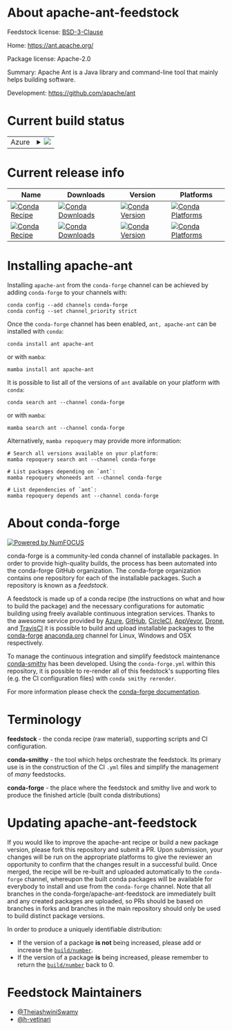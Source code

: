 About apache-ant-feedstock
==========================

Feedstock license: [BSD-3-Clause](https://github.com/conda-forge/apache-ant-feedstock/blob/main/LICENSE.txt)

Home: https://ant.apache.org/

Package license: Apache-2.0

Summary: Apache Ant is a Java library and command-line tool that mainly helps building software.

Development: https://github.com/apache/ant

Current build status
====================


<table>
    
  <tr>
    <td>Azure</td>
    <td>
      <details>
        <summary>
          <a href="https://dev.azure.com/conda-forge/feedstock-builds/_build/latest?definitionId=12324&branchName=main">
            <img src="https://dev.azure.com/conda-forge/feedstock-builds/_apis/build/status/apache-ant-feedstock?branchName=main">
          </a>
        </summary>
        <table>
          <thead><tr><th>Variant</th><th>Status</th></tr></thead>
          <tbody><tr>
              <td>linux_64</td>
              <td>
                <a href="https://dev.azure.com/conda-forge/feedstock-builds/_build/latest?definitionId=12324&branchName=main">
                  <img src="https://dev.azure.com/conda-forge/feedstock-builds/_apis/build/status/apache-ant-feedstock?branchName=main&jobName=linux&configuration=linux%20linux_64_" alt="variant">
                </a>
              </td>
            </tr><tr>
              <td>osx_64</td>
              <td>
                <a href="https://dev.azure.com/conda-forge/feedstock-builds/_build/latest?definitionId=12324&branchName=main">
                  <img src="https://dev.azure.com/conda-forge/feedstock-builds/_apis/build/status/apache-ant-feedstock?branchName=main&jobName=osx&configuration=osx%20osx_64_" alt="variant">
                </a>
              </td>
            </tr><tr>
              <td>win_64</td>
              <td>
                <a href="https://dev.azure.com/conda-forge/feedstock-builds/_build/latest?definitionId=12324&branchName=main">
                  <img src="https://dev.azure.com/conda-forge/feedstock-builds/_apis/build/status/apache-ant-feedstock?branchName=main&jobName=win&configuration=win%20win_64_" alt="variant">
                </a>
              </td>
            </tr>
          </tbody>
        </table>
      </details>
    </td>
  </tr>
</table>

Current release info
====================

| Name | Downloads | Version | Platforms |
| --- | --- | --- | --- |
| [![Conda Recipe](https://img.shields.io/badge/recipe-ant-green.svg)](https://anaconda.org/conda-forge/ant) | [![Conda Downloads](https://img.shields.io/conda/dn/conda-forge/ant.svg)](https://anaconda.org/conda-forge/ant) | [![Conda Version](https://img.shields.io/conda/vn/conda-forge/ant.svg)](https://anaconda.org/conda-forge/ant) | [![Conda Platforms](https://img.shields.io/conda/pn/conda-forge/ant.svg)](https://anaconda.org/conda-forge/ant) |
| [![Conda Recipe](https://img.shields.io/badge/recipe-apache--ant-green.svg)](https://anaconda.org/conda-forge/apache-ant) | [![Conda Downloads](https://img.shields.io/conda/dn/conda-forge/apache-ant.svg)](https://anaconda.org/conda-forge/apache-ant) | [![Conda Version](https://img.shields.io/conda/vn/conda-forge/apache-ant.svg)](https://anaconda.org/conda-forge/apache-ant) | [![Conda Platforms](https://img.shields.io/conda/pn/conda-forge/apache-ant.svg)](https://anaconda.org/conda-forge/apache-ant) |

Installing apache-ant
=====================

Installing `apache-ant` from the `conda-forge` channel can be achieved by adding `conda-forge` to your channels with:

```
conda config --add channels conda-forge
conda config --set channel_priority strict
```

Once the `conda-forge` channel has been enabled, `ant, apache-ant` can be installed with `conda`:

```
conda install ant apache-ant
```

or with `mamba`:

```
mamba install ant apache-ant
```

It is possible to list all of the versions of `ant` available on your platform with `conda`:

```
conda search ant --channel conda-forge
```

or with `mamba`:

```
mamba search ant --channel conda-forge
```

Alternatively, `mamba repoquery` may provide more information:

```
# Search all versions available on your platform:
mamba repoquery search ant --channel conda-forge

# List packages depending on `ant`:
mamba repoquery whoneeds ant --channel conda-forge

# List dependencies of `ant`:
mamba repoquery depends ant --channel conda-forge
```


About conda-forge
=================

[![Powered by
NumFOCUS](https://img.shields.io/badge/powered%20by-NumFOCUS-orange.svg?style=flat&colorA=E1523D&colorB=007D8A)](https://numfocus.org)

conda-forge is a community-led conda channel of installable packages.
In order to provide high-quality builds, the process has been automated into the
conda-forge GitHub organization. The conda-forge organization contains one repository
for each of the installable packages. Such a repository is known as a *feedstock*.

A feedstock is made up of a conda recipe (the instructions on what and how to build
the package) and the necessary configurations for automatic building using freely
available continuous integration services. Thanks to the awesome service provided by
[Azure](https://azure.microsoft.com/en-us/services/devops/), [GitHub](https://github.com/),
[CircleCI](https://circleci.com/), [AppVeyor](https://www.appveyor.com/),
[Drone](https://cloud.drone.io/welcome), and [TravisCI](https://travis-ci.com/)
it is possible to build and upload installable packages to the
[conda-forge](https://anaconda.org/conda-forge) [anaconda.org](https://anaconda.org/)
channel for Linux, Windows and OSX respectively.

To manage the continuous integration and simplify feedstock maintenance
[conda-smithy](https://github.com/conda-forge/conda-smithy) has been developed.
Using the ``conda-forge.yml`` within this repository, it is possible to re-render all of
this feedstock's supporting files (e.g. the CI configuration files) with ``conda smithy rerender``.

For more information please check the [conda-forge documentation](https://conda-forge.org/docs/).

Terminology
===========

**feedstock** - the conda recipe (raw material), supporting scripts and CI configuration.

**conda-smithy** - the tool which helps orchestrate the feedstock.
                   Its primary use is in the construction of the CI ``.yml`` files
                   and simplify the management of *many* feedstocks.

**conda-forge** - the place where the feedstock and smithy live and work to
                  produce the finished article (built conda distributions)


Updating apache-ant-feedstock
=============================

If you would like to improve the apache-ant recipe or build a new
package version, please fork this repository and submit a PR. Upon submission,
your changes will be run on the appropriate platforms to give the reviewer an
opportunity to confirm that the changes result in a successful build. Once
merged, the recipe will be re-built and uploaded automatically to the
`conda-forge` channel, whereupon the built conda packages will be available for
everybody to install and use from the `conda-forge` channel.
Note that all branches in the conda-forge/apache-ant-feedstock are
immediately built and any created packages are uploaded, so PRs should be based
on branches in forks and branches in the main repository should only be used to
build distinct package versions.

In order to produce a uniquely identifiable distribution:
 * If the version of a package **is not** being increased, please add or increase
   the [``build/number``](https://docs.conda.io/projects/conda-build/en/latest/resources/define-metadata.html#build-number-and-string).
 * If the version of a package **is** being increased, please remember to return
   the [``build/number``](https://docs.conda.io/projects/conda-build/en/latest/resources/define-metadata.html#build-number-and-string)
   back to 0.

Feedstock Maintainers
=====================

* [@ThejashwiniSwamy](https://github.com/ThejashwiniSwamy/)
* [@h-vetinari](https://github.com/h-vetinari/)

